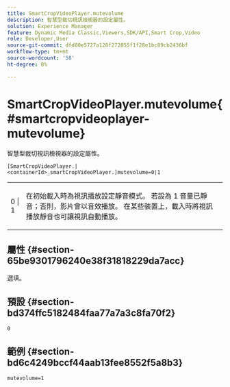 ```yaml
---
title: SmartCropVideoPlayer.mutevolume
description: 智慧型裁切視訊檢視器的設定屬性。
solution: Experience Manager
feature: Dynamic Media Classic,Viewers,SDK/API,Smart Crop,Video
role: Developer,User
source-git-commit: dfd80e5727a128f272855f1f28e1bc89cb2436bf
workflow-type: tm+mt
source-wordcount: '58'
ht-degree: 8%

---
```


# SmartCropVideoPlayer.mutevolume{#smartcropvideoplayer-mutevolume}

智慧型裁切視訊檢視器的設定屬性。

`[SmartCropVideoPlayer.|<containerId>_smartCropVideoPlayer.]mutevolume=0|1`

<table id="table_2A4F898BBF88417DB0834B7F78637F5D"> 
 <tbody> 
  <tr> 
   <td colname="col1"> <p> <span class="codeph"> 0 | 1 </span> </p> </td> 
   <td colname="col2"> <p> 在初始載入時為視訊播放設定靜音模式。 若設為 <span class="codeph"> 1 </span> 音量已靜音；否則，影片會以音效播放。 在某些裝置上，載入時將視訊播放靜音也可讓視訊自動播放。 </p> </td> 
  </tr> 
 </tbody> 
</table>

## 屬性 {#section-65be9301796240e38f31818229da7acc}

選填。

## 預設 {#section-bd374ffc5182484faa77a7a3c8fa70f2}

`0`

## 範例 {#section-bd6c4249bccf44aab13fee8552f5a8b3}

`mutevolume=1`
